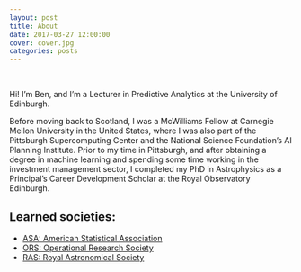 ```yaml
---
layout: post
title: About
date: 2017-03-27 12:00:00
cover: cover.jpg
categories: posts
---
```


<br>

<!--Hi! I'm Ben, and I'm a Lecturer in Predictive Analytics at the University of Edinburgh as of autumn 2022. Before moving back to Scotland, I was a McWilliams Fellow at Carnegie Mellon University in the United States, where I was also part of the Pittsburgh Supercomputing Center and the National Science Foundation's AI Planning Institute. Prior to my time in Pittsburgh, I completed my PhD in Astrophysics as a Principal's Career Development Scholar at the Royal Observatory Edinburgh.-->

Hi! I’m Ben, and I’m a Lecturer in Predictive Analytics at the University of Edinburgh.

Before moving back to Scotland, I was a McWilliams Fellow at Carnegie Mellon University in the United States, where I was also part of the Pittsburgh Supercomputing Center and the National Science Foundation’s AI Planning Institute. Prior to my time in Pittsburgh, and after obtaining a degree in machine learning and spending some time working in the investment management sector, I completed my PhD in Astrophysics as a Principal’s Career Development Scholar at the Royal Observatory Edinburgh.

<!--Hi! I'm Ben, and I'm a Lecturer in Predictive Analytics at the University of Edinburgh. Before moving back to Scotland, I was a McWilliams Fellow at Carnegie Mellon University in the United States, where I was also part of the Pittsburgh Supercomputing Center and the NSF AI Planning Institute. 

Prior to my time abroad in Pittsburgh, and after spending some time working in the investment management sector, I completed my PhD in Astrophysics at the Royal Observatory Edinburgh, supported by a Principal's Career Development Scholarship from the University of Edinburgh.-->


## Learned societies:

* [ASA: American Statistical Association](http://www.amstat.org)
* [ORS: Operational Research Society](https://www.theorsociety.com)
* [RAS: Royal Astronomical Society](https://www.ras.org.uk)

<br>

<!--
## Research groups:

* [Management Science and Business Economics Group](https://www.business-school.ed.ac.uk/research/areas/management-science-business-economics)
* [FinTech and Financial Services Research Cluster](https://www.cdcs.ed.ac.uk/research-clusters/fintech)
* [Scottish Centre for Crime and Justice Research](https://www.sccjr.ac.uk)
* [Usher Institute of Population Health Sciences and Informatics](https://www.ed.ac.uk/usher)
* [Centre for Statistics](https://centreforstatistics.maths.ed.ac.uk/)
* [Bayes Centre Space Innovation Hub](https://www.ed.ac.uk/bayes/about-us/research/space-and-satellites)
* [Cosmostatistics Initiative](https://cosmostatistics-initiative.org)

* [Management Science & Business Economics Group](https://www.business-school.ed.ac.uk/research/areas/management-science-business-economics)
* [FinTech & Financial Services Research Cluster](https://www.cdcs.ed.ac.uk/research-clusters/fintech)
* [Scottish Centre for Crime & Justice Research](https://www.sccjr.ac.uk)
* [Bayes Centre Space Innovation Hub](https://www.ed.ac.uk/bayes/about-us/research/space-and-satellites)
* [Cosmostatistics Initiative](https://cosmostatistics-initiative.org)
* [Centre for Statistics](https://centreforstatistics.maths.ed.ac.uk/)
* [Usher Institute](https://www.ed.ac.uk/usher)
-->

<!--
Hi! I’m Ben, and I’m a current McWilliams Fellow at Carnegie Mellon University. Prior to moving to the United States, I received my PhD from the University of Edinburgh in Scotland as a Principal's Career Development Scholar, where I was also part of the university's Centre for Statistics. With a previous detour through a master's degree in artificial intelligence as well as related work in the UK's financial asset management sector before my doctoral studies, I'm also an accredited Graduate Statistician with the American Statistical Association, and part of the Pittsburgh Supercomputing Center and the new NSF AI Planning Institute located at Carnegie Mellon University.

## Research groups:

* [McWilliams Center for Cosmology](https://www.cmu.edu/cosmology)
* [Pittsburgh Supercomputing Centre](https://www.psc.edu)
* [NSF AI Planning Institute](https://www.cmu.edu/ai-physics-institute)
* [Cosmostatistics Initiative](https://cosmostatistics-initiative.org)
* [The Dark Energy Survey](https://www.darkenergysurvey.org)
* [Rubin LSST DESC](https://lsstdesc.org)

## Learned societies:

* [RAS: Royal Astronomical Society](https://www.ras.org.uk) (Fellow)
* [ASA: American Statistical Association](http://www.amstat.org) (GStat)
* [IAA: International Astrostatistics Association](http://iaa.mi.oa-brera.inaf.it/IAA/home.html) (Member)

## News and media:

* ["Announcting the McWilliams/PSC Seed Grant 2021 recipients" (CMU)](https://www.cmu.edu/cosmology/news/articles/2021-11-08_seed-grant-recipients.html)
* ["Connecting emptiness" (COIN)](https://cosmostatistics-initiative.org/connecting-emptiness/)
* ["Dark Energy Survey scientist of the week" (DES)](https://www.darkenergysurvey.org/scientistoftheweek/ben-moews/)
* ["Sight beyond sight: Teasing galaxies apart with deep learning" (COIN)](https://cosmostatistics-initiative.org/deblending/)
* ["This AI system can generate images of artificial galaxies" (VentureBeat and others)](https://venturebeat.com/2018/11/08/this-ai-system-can-generate-images-of-artificial-galaxies)
* ["Fear of the dark: Caveats of using supernovae to probe the nature of dark energy" (COIN)](https://cosmostatistics-initiative.org/sncosmo/)
* ["Now you see me: COIN extends the OC census in the solar neighborhood with Gaia DR2" (COIN)](https://cosmostatistics-initiative.org/coin-gaia_ocs/)

<br>
-->

